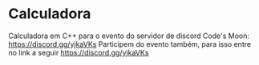 # Calculadora
Calculadora em C++ para o evento do servidor de discord Code's Moon: https://discord.gg/yjkaVKs
Participem do evento também, para isso entre no link a seguir https://discord.gg/yjkaVKs
